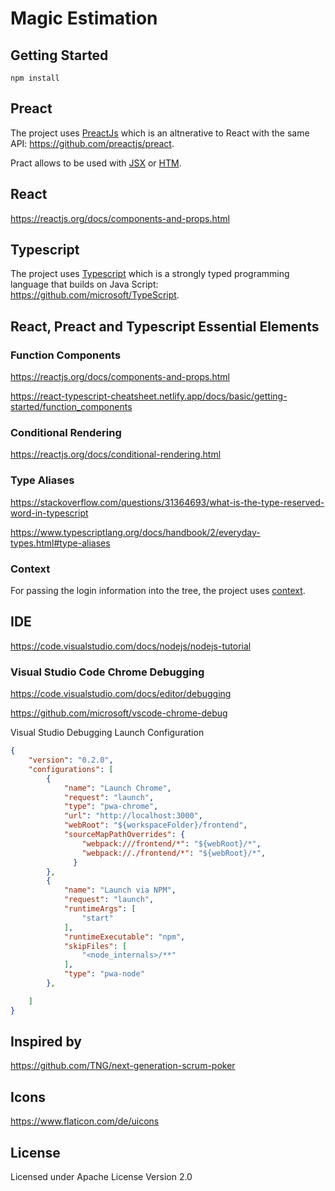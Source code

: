 # Magic Estimation

## Getting Started

`npm install`

## Preact

The project uses [PreactJs](https://preactjs.com/) which is an altnerative to React with the same API: https://github.com/preactjs/preact.

Pract allows to be used with [JSX](https://facebook.github.io/jsx/) or [HTM](https://github.com/developit/htm).

## React

https://reactjs.org/docs/components-and-props.html

## Typescript

The project uses [Typescript](https://www.typescriptlang.org/) which is a strongly typed programming language that builds on Java Script: https://github.com/microsoft/TypeScript.

## React, Preact and Typescript Essential Elements 

### Function Components

https://reactjs.org/docs/components-and-props.html

https://react-typescript-cheatsheet.netlify.app/docs/basic/getting-started/function_components

### Conditional Rendering

https://reactjs.org/docs/conditional-rendering.html

### Type Aliases

https://stackoverflow.com/questions/31364693/what-is-the-type-reserved-word-in-typescript

https://www.typescriptlang.org/docs/handbook/2/everyday-types.html#type-aliases

### Context

For passing the login information into the tree, the project uses [context](https://preactjs.com/guide/v10/context).

## IDE

https://code.visualstudio.com/docs/nodejs/nodejs-tutorial

### Visual Studio Code Chrome Debugging

https://code.visualstudio.com/docs/editor/debugging

https://github.com/microsoft/vscode-chrome-debug

Visual Studio Debugging Launch Configuration

```json
{
    "version": "0.2.0",
    "configurations": [
        {
            "name": "Launch Chrome",
            "request": "launch",
            "type": "pwa-chrome",
            "url": "http://localhost:3000",
            "webRoot": "${workspaceFolder}/frontend",
            "sourceMapPathOverrides": {
                "webpack:///frontend/*": "${webRoot}/*",
                "webpack://./frontend/*": "${webRoot}/*",
              }
        },
        {
            "name": "Launch via NPM",
            "request": "launch",
            "runtimeArgs": [
                "start"
            ],
            "runtimeExecutable": "npm",
            "skipFiles": [
                "<node_internals>/**"
            ],
            "type": "pwa-node"
        },

    ]
}
```

## Inspired by

https://github.com/TNG/next-generation-scrum-poker

## Icons

https://www.flaticon.com/de/uicons

## License

Licensed under Apache License Version 2.0